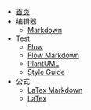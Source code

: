 * [首页](/)
* 编辑器
  * [Markdown](编辑器/MarkdowFileTemplate7.20.md)
* Test
  * [Flow](Test/Flow.html)
  * [Flow Markdown](Test/Flow.md)
  * [PlantUML](Test/PlantUML_Language_Reference_Guide_zh.pdf)
  * [Style Guide](Test/WuqiStyleGuide7.19.docx)
* 公式
  * [LaTex Markdown](公式\LaTex.md)
  * [LaTex](公式\LaTex.html)

